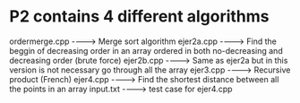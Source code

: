 # P2 contains 4 different algorithms

ordermerge.cpp ----> Merge sort algorithm
ejer2a.cpp     ----> Find the beggin of decreasing order in an array ordered in both no-decreasing and decreasing order (brute force)
ejer2b.cpp     ----> Same as ejer2a but in this version is not necessary go through all the array
ejer3.cpp      ----> Recursive product (French)
ejer4.cpp      ----> Find the shortest distance between all the points in an array
input.txt      ----> test case for ejer4.cpp
